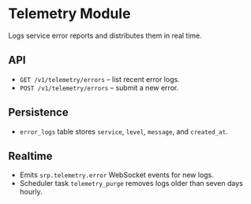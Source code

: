 # Telemetry Module

Logs service error reports and distributes them in real time.

## API
- `GET /v1/telemetry/errors` – list recent error logs.
- `POST /v1/telemetry/errors` – submit a new error.

## Persistence
- `error_logs` table stores `service`, `level`, `message`, and `created_at`.

## Realtime
- Emits `srp.telemetry.error` WebSocket events for new logs.
- Scheduler task `telemetry_purge` removes logs older than seven days hourly.
